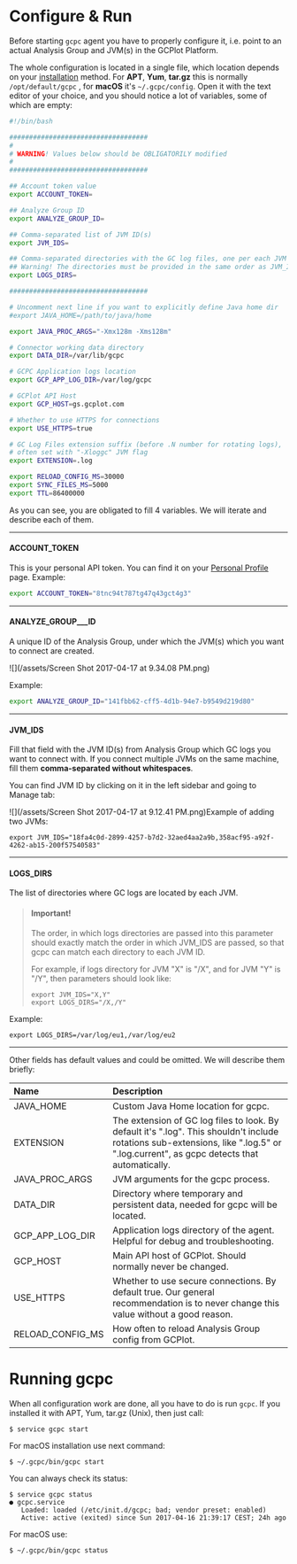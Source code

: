# Configure & Run

Before starting `gcpc` agent you have to properly configure it, i.e. point to an actual Analysis Group and JVM\(s\) in the GCPlot Platform.

The whole configuration is located in a single file, which location depends on your [installation](/log-files-processing/connector-installation-and-configuration/installation.md) method. For **APT**, **Yum**, **tar.gz** this is normally `/opt/default/gcpc` , for **macOS** it's `~/.gcpc/config`. Open it with the text editor of your choice, and you should notice a lot of variables, some of which are empty:

```bash
#!/bin/bash

###################################
#
# WARNING! Values below should be OBLIGATORILY modified
#
###################################

## Account token value
export ACCOUNT_TOKEN=

## Analyze Group ID
export ANALYZE_GROUP_ID=

## Comma-separated list of JVM ID(s)
export JVM_IDS=

## Comma-separated directories with the GC log files, one per each JVM
## Warning! The directories must be provided in the same order as JVM_IDS
export LOGS_DIRS=

###################################

# Uncomment next line if you want to explicitly define Java home dir
#export JAVA_HOME=/path/to/java/home

export JAVA_PROC_ARGS="-Xmx128m -Xms128m"

# Connector working data directory
export DATA_DIR=/var/lib/gcpc

# GCPC Application logs location
export GCP_APP_LOG_DIR=/var/log/gcpc

# GCPlot API Host
export GCP_HOST=gs.gcplot.com

# Whether to use HTTPS for connections
export USE_HTTPS=true

# GC Log Files extension suffix (before .N number for rotating logs),
# often set with "-Xloggc" JVM flag
export EXTENSION=.log

export RELOAD_CONFIG_MS=30000
export SYNC_FILES_MS=5000
export TTL=86400000
```

As you can see, you are obligated to fill 4 variables. We will iterate and describe each of them.

---

#### ACCOUNT\_TOKEN

This is your personal API token. You can find it on your [Personal Profile](/gcplot-overview/you-profile.md) page. Example:

```bash
export ACCOUNT_TOKEN="8tnc94t787tg47q43gct4g3"
```

---

#### ANALYZE\_GROUP\_\_\_ID

A unique ID of the Analysis Group, under which the JVM\(s\) which you want to connect are created.

![](/assets/Screen Shot 2017-04-17 at 9.34.08 PM.png)

Example:

```bash
export ANALYZE_GROUP_ID="141fbb62-cff5-4d1b-94e7-b9549d219d80"
```

---

#### JVM\_IDS

Fill that field with the JVM ID\(s\) from Analysis Group which GC logs you want to connect with. If you connect multiple JVMs on the same machine, fill them **comma-separated without whitespaces**.

You can find JVM ID by clicking on it in the left sidebar and going to Manage tab:

![](/assets/Screen Shot 2017-04-17 at 9.12.41 PM.png)Example of adding two JVMs:

```
export JVM_IDS="18fa4c0d-2899-4257-b7d2-32aed4aa2a9b,358acf95-a92f-4262-ab15-200f57540583"
```

---

#### LOGS\_DIRS

The list of directories where GC logs are located by each JVM.

> #### Important!
>
> The order, in which logs directories are passed into this parameter should exactly match the order in which JVM\_IDS are passed, so that gcpc can match each directory to each JVM ID.
>
> For example, if logs directory for JVM "X" is "/X", and for JVM "Y" is "/Y", then parameters should look like:
>
> ```
> export JVM_IDS="X,Y"
> export LOGS_DIRS="/X,/Y"
> ```

Example:

```
export LOGS_DIRS=/var/log/eu1,/var/log/eu2
```

---

Other fields has default values and could be omitted. We will describe them briefly:

| Name | Description |
| :--- | :--- |
| JAVA\_HOME | Custom Java Home location for gcpc. |
| EXTENSION | The extension of GC log files to look. By default it's ".log". This shouldn't include rotations sub-extensions, like ".log.5" or ".log.current", as gcpc detects that automatically. |
| JAVA\_PROC\_ARGS | JVM arguments for the gcpc process. |
| DATA\_DIR | Directory where temporary and persistent data, needed for gcpc will be located. |
| GCP\_APP\_LOG\_DIR | Application logs directory of the agent. Helpful for debug and troubleshooting. |
| GCP\_HOST | Main API host of GCPlot. Should normally never be changed. |
| USE\_HTTPS | Whether to use secure connections. By default true. Our general recommendation is to never change this value without a good reason. |
| RELOAD\_CONFIG\_MS | How often to reload Analysis Group config from GCPlot. |

# Running gcpc

When all configuration work are done, all you have to do is run `gcpc`. If you installed it with APT, Yum, tar.gz \(Unix\), then just call:

```
$ service gcpc start
```

For macOS installation use next command:

```
$ ~/.gcpc/bin/gcpc start
```

You can always check its status:

```
$ service gcpc status
● gcpc.service
   Loaded: loaded (/etc/init.d/gcpc; bad; vendor preset: enabled)
   Active: active (exited) since Sun 2017-04-16 21:39:17 CEST; 24h ago
```

For macOS use:

```
$ ~/.gcpc/bin/gcpc status
```



